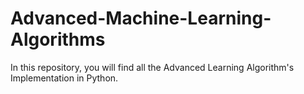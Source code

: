 # Advanced-Machine-Learning-Algorithms
In this repository, you will find all the Advanced Learning Algorithm's Implementation in Python.
